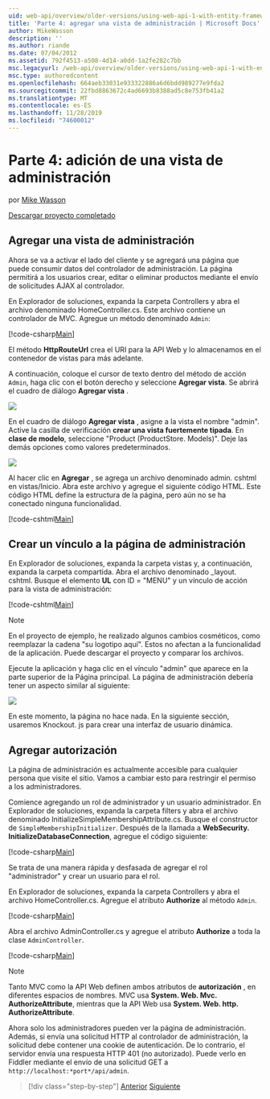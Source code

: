 ```yaml
---
uid: web-api/overview/older-versions/using-web-api-1-with-entity-framework-5/using-web-api-with-entity-framework-part-4
title: 'Parte 4: agregar una vista de administración | Microsoft Docs'
author: MikeWasson
description: ''
ms.author: riande
ms.date: 07/04/2012
ms.assetid: 792f4513-a508-4d14-a0dd-1a2fe282c7bb
msc.legacyurl: /web-api/overview/older-versions/using-web-api-1-with-entity-framework-5/using-web-api-with-entity-framework-part-4
msc.type: authoredcontent
ms.openlocfilehash: 664aeb33031e933322886a6d6bdd989277e9fda2
ms.sourcegitcommit: 22fbd8863672c4ad6693b8388ad5c8e753fb41a2
ms.translationtype: MT
ms.contentlocale: es-ES
ms.lasthandoff: 11/28/2019
ms.locfileid: "74600012"
---
```

# <a name="part-4-adding-an-admin-view"></a>Parte 4: adición de una vista de administración

por [Mike Wasson](https://github.com/MikeWasson)

[Descargar proyecto completado](https://code.msdn.microsoft.com/ASP-NET-Web-API-with-afa30545)

## <a name="add-an-admin-view"></a>Agregar una vista de administración

Ahora se va a activar el lado del cliente y se agregará una página que puede consumir datos del controlador de administración. La página permitirá a los usuarios crear, editar o eliminar productos mediante el envío de solicitudes AJAX al controlador.

En Explorador de soluciones, expanda la carpeta Controllers y abra el archivo denominado HomeController.cs. Este archivo contiene un controlador de MVC. Agregue un método denominado `Admin`:

[!code-csharp[Main](using-web-api-with-entity-framework-part-4/samples/sample1.cs)]

El método **HttpRouteUrl** crea el URI para la API Web y lo almacenamos en el contenedor de vistas para más adelante.

A continuación, coloque el cursor de texto dentro del método de acción `Admin`, haga clic con el botón derecho y seleccione **Agregar vista**. Se abrirá el cuadro de diálogo **Agregar vista** .

![](using-web-api-with-entity-framework-part-4/_static/image1.png)

En el cuadro de diálogo **Agregar vista** , asigne a la vista el nombre "admin". Active la casilla de verificación **crear una vista fuertemente tipada**. En **clase de modelo**, seleccione "Product (ProductStore. Models)". Deje las demás opciones como valores predeterminados.

![](using-web-api-with-entity-framework-part-4/_static/image2.png)

Al hacer clic en **Agregar** , se agrega un archivo denominado admin. cshtml en vistas/Inicio. Abra este archivo y agregue el siguiente código HTML. Este código HTML define la estructura de la página, pero aún no se ha conectado ninguna funcionalidad.

[!code-cshtml[Main](using-web-api-with-entity-framework-part-4/samples/sample2.cshtml)]

## <a name="create-a-link-to-the-admin-page"></a>Crear un vínculo a la página de administración

En Explorador de soluciones, expanda la carpeta vistas y, a continuación, expanda la carpeta compartida. Abra el archivo denominado \_layout. cshtml. Busque el elemento **UL** con ID = "MENU" y un vínculo de acción para la vista de administración:

[!code-cshtml[Main](using-web-api-with-entity-framework-part-4/samples/sample3.cshtml)]

> [!NOTE]
> En el proyecto de ejemplo, he realizado algunos cambios cosméticos, como reemplazar la cadena "su logotipo aquí". Estos no afectan a la funcionalidad de la aplicación. Puede descargar el proyecto y comparar los archivos.

Ejecute la aplicación y haga clic en el vínculo "admin" que aparece en la parte superior de la Página principal. La página de administración debería tener un aspecto similar al siguiente:

![](using-web-api-with-entity-framework-part-4/_static/image3.png)

En este momento, la página no hace nada. En la siguiente sección, usaremos Knockout. js para crear una interfaz de usuario dinámica.

## <a name="add-authorization"></a>Agregar autorización

La página de administración es actualmente accesible para cualquier persona que visite el sitio. Vamos a cambiar esto para restringir el permiso a los administradores.

Comience agregando un rol de administrador y un usuario administrador. En Explorador de soluciones, expanda la carpeta filters y abra el archivo denominado InitializeSimpleMembershipAttribute.cs. Busque el constructor de `SimpleMembershipInitializer`. Después de la llamada a **WebSecurity. InitializeDatabaseConnection**, agregue el código siguiente:

[!code-csharp[Main](using-web-api-with-entity-framework-part-4/samples/sample4.cs)]

Se trata de una manera rápida y desfasada de agregar el rol "administrador" y crear un usuario para el rol.

En Explorador de soluciones, expanda la carpeta Controllers y abra el archivo HomeController.cs. Agregue el atributo **Authorize** al método `Admin`.

[!code-csharp[Main](using-web-api-with-entity-framework-part-4/samples/sample5.cs)]

Abra el archivo AdminController.cs y agregue el atributo **Authorize** a toda la clase `AdminController`.

[!code-csharp[Main](using-web-api-with-entity-framework-part-4/samples/sample6.cs)]

> [!NOTE]
> Tanto MVC como la API Web definen ambos atributos de **autorización** , en diferentes espacios de nombres. MVC usa **System. Web. Mvc. AuthorizeAttribute**, mientras que la API Web usa **System. Web. http. AuthorizeAttribute**.

Ahora solo los administradores pueden ver la página de administración. Además, si envía una solicitud HTTP al controlador de administración, la solicitud debe contener una cookie de autenticación. De lo contrario, el servidor envía una respuesta HTTP 401 (no autorizado). Puede verlo en Fiddler mediante el envío de una solicitud GET a `http://localhost:*port*/api/admin`.

> [!div class="step-by-step"]
> [Anterior](using-web-api-with-entity-framework-part-3.md)
> [Siguiente](using-web-api-with-entity-framework-part-5.md)
